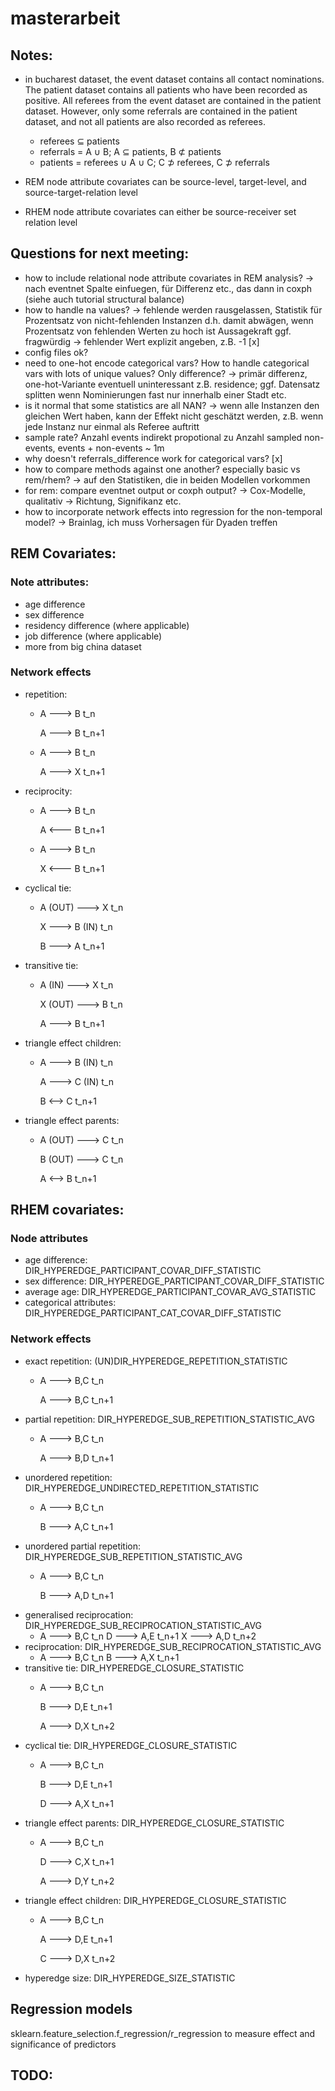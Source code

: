 # masterarbeit

## Notes:
- in bucharest dataset, the event dataset contains all contact nominations. The patient dataset contains all
patients who have been recorded as positive. All referees from the event dataset are contained in the patient dataset.
However, only some referrals are contained in the patient dataset, and not all patients are also recorded as referees.
    - referees ⊆ patients
    - referrals = A ∪ B; A ⊆ patients, B ⊄ patients
    - patients = referees ∪ A ∪ C; C ⊅ referees, C ⊅ referrals

- REM node attribute covariates can be source-level, target-level, and source-target-relation level
- RHEM node attribute covariates can either be source-receiver set relation level
## Questions for next meeting:
- how to include relational node attribute covariates in REM analysis? -> nach eventnet Spalte einfuegen,
für Differenz etc., das dann in coxph (siehe auch tutorial structural balance)
- how to handle na values? -> fehlende werden rausgelassen, Statistik für Prozentsatz von nicht-fehlenden Instanzen
d.h. damit abwägen, wenn Prozentsatz von fehlenden Werten zu hoch ist Aussagekraft ggf. fragwürdig
-> fehlender Wert explizit angeben, z.B. -1 [x]
- config files ok?
- need to one-hot encode categorical vars? How to handle categorical vars with lots of unique values? Only difference? 
-> primär differenz, one-hot-Variante eventuell uninteressant z.B. residence; ggf. Datensatz splitten
wenn Nominierungen fast nur innerhalb einer Stadt etc.
- is it normal that some statistics are all NAN? -> wenn alle Instanzen den gleichen Wert haben,
kann der Effekt nicht geschätzt werden, z.B. wenn jede Instanz nur einmal als Referee auftritt
- sample rate? Anzahl events indirekt propotional zu Anzahl sampled non-events, events + non-events ~ 1m
- why doesn't referrals_difference work for categorical vars? [x]
- how to compare methods against one another? especially basic vs rem/rhem? -> auf den Statistiken,
die in beiden Modellen vorkommen
- for rem: compare eventnet output or coxph output? -> Cox-Modelle, qualitativ -> Richtung, Signifikanz etc.
- how to incorporate network effects into regression for the non-temporal model?
-> Brainlag, ich muss Vorhersagen für Dyaden treffen
## REM Covariates:
### Note attributes:
- age difference
- sex difference
- residency difference (where applicable)
- job difference (where applicable)
- more from big china dataset

### Network effects
- repetition:
  - A ---> B t_n
  
    A ---> B t_n+1
  - A ---> B t_n
    
    A ---> X t_n+1
- reciprocity:
  - A ---> B t_n
    
    A <--- B t_n+1
  - A ---> B t_n
  
    X <--- B t_n+1
- cyclical tie:
  - A (OUT) ---> X t_n
  
    X ---> B (IN) t_n
  
    B ---> A t_n+1
- transitive tie:
  - A (IN) ---> X t_n
  
    X (OUT) ---> B t_n
  
    A ---> B t_n+1
- triangle effect children:
  - A ---> B (IN) t_n
  
    A ---> C (IN) t_n
  
    B <--> C t_n+1
- triangle effect parents:
  - A (OUT) ---> C t_n
  
    B (OUT) ---> C t_n
  
    A <--> B t_n+1
## RHEM covariates:
### Node attributes

- age difference: DIR_HYPEREDGE_PARTICIPANT_COVAR_DIFF_STATISTIC
- sex difference: DIR_HYPEREDGE_PARTICIPANT_COVAR_DIFF_STATISTIC
- average age: DIR_HYPEREDGE_PARTICIPANT_COVAR_AVG_STATISTIC
- categorical attributes: DIR_HYPEREDGE_PARTICIPANT_CAT_COVAR_DIFF_STATISTIC
### Network effects

- exact repetition: (UN)DIR_HYPEREDGE_REPETITION_STATISTIC
  - A ---> B,C t_n
  
    A ---> B,C t_n+1
- partial repetition: DIR_HYPEREDGE_SUB_REPETITION_STATISTIC_AVG
  - A ---> B,C t_n
  
    A ---> B,D t_n+1
- unordered repetition: DIR_HYPEREDGE_UNDIRECTED_REPETITION_STATISTIC
  - A ---> B,C t_n
  
    B ---> A,C t_n+1
- unordered partial repetition: DIR_HYPEREDGE_SUB_REPETITION_STATISTIC_AVG
  - A ---> B,C t_n
  
    B ---> A,D t_n+1
- generalised reciprocation: DIR_HYPEREDGE_SUB_RECIPROCATION_STATISTIC_AVG
  - A ---> B,C t_n
    D ---> A,E t_n+1
    X ---> A,D t_n+2
- reciprocation: DIR_HYPEREDGE_SUB_RECIPROCATION_STATISTIC_AVG
  - A ---> B,C t_n
    B ---> A,X t_n+1
- transitive tie: DIR_HYPEREDGE_CLOSURE_STATISTIC
  - A ---> B,C t_n
  
    B ---> D,E t_n+1
  
    A ---> D,X t_n+2
- cyclical tie: DIR_HYPEREDGE_CLOSURE_STATISTIC
  - A ---> B,C t_n
  
    B ---> D,E t_n+1
  
    D ---> A,X t_n+1
- triangle effect parents: DIR_HYPEREDGE_CLOSURE_STATISTIC
  - A ---> B,C t_n
  
    D ---> C,X t_n+1
  
    A ---> D,Y t_n+2
- triangle effect children: DIR_HYPEREDGE_CLOSURE_STATISTIC
  - A ---> B,C t_n
  
    A ---> D,E t_n+1

    C ---> D,X t_n+2
- hyperedge size: DIR_HYPEREDGE_SIZE_STATISTIC

## Regression models
sklearn.feature_selection.f_regression/r_regression to measure effect and significance of predictors 

## TODO:
